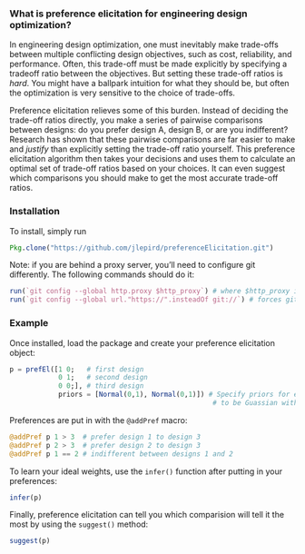 ### What is preference elicitation for engineering design optimization?
In engineering design optimization, one must inevitably make trade-offs between multiple conflicting design objectives, such as cost, reliability, and performance. Often, this trade-off must be made explicitly by specifying a tradeoff ratio between the objectives. But setting these trade-off ratios is *hard*.  You might have a ballpark intuition for what they should be, but often the optimization is very sensitive to the choice of trade-offs. 

Preference elicitation relieves some of this burden. Instead of deciding the trade-off ratios directly, you make a series of pairwise comparisons between designs: do you prefer design A, design B, or are you indifferent? Research has shown that these pairwise comparisons are far easier to make and *justify* than explicitly setting the trade-off ratio yourself.  This preference elicitation algorithm then takes your decisions and uses them to calculate an optimal set of trade-off ratios based on your choices. It can even suggest which comparisons you should make to get the most accurate trade-off ratios. 

### Installation
To install, simply run 
```julia
Pkg.clone("https://github.com/jlepird/preferenceElicitation.git")
```
Note: if you are behind a proxy server, you’ll need to configure git differently. The following commands should do it:
```julia
run(`git config --global http.proxy $http_proxy`) # where $http_proxy is your proxy server
run(`git config --global url."https://".insteadOf git://`) # forces git to use https
```

### Example 
Once installed, load the package and create your preference elicitation object:
```julia
p = prefEl([1 0;   # first design
            0 1;   # second design
            0 0;], # third design
            priors = [Normal(0,1), Normal(0,1)]) # Specify priors for each variable
                                                  # to be Guassian with mean 0 and variance 1
```
Preferences are put in with the ```@addPref``` macro:
```julia
@addPref p 1 > 3  # prefer design 1 to design 3
@addPref p 2 > 3  # prefer design 2 to design 3
@addPref p 1 == 2 # indifferent between designs 1 and 2
```
To learn your ideal weights, use the ```infer()``` function after putting in your preferences:
```julia
infer(p)
```
Finally, preference elicitation can tell you which comparision will tell it the most by using the ```suggest()``` method:
```julia
suggest(p)
```

